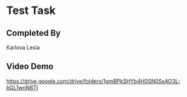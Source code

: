 # Test Task

## Completed By

Karlova Lesia

## Video Demo

https://drive.google.com/drive/folders/1gmBPkSHYb4H0SN0SsAO3L-bGL1wnN6TI
